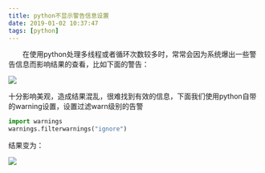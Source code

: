 ```yaml
---
title: python不显示警告信息设置
date: 2019-01-02 10:37:47
tags: [python]
---
```


&emsp;&emsp;在使用python处理多线程或者循环次数较多时，常常会因为系统爆出一些警告信息而影响结果的查看，比如下面的警告：

![](https://github.com/AnchoretY/images/blob/master/blog/警告信息.png?raw=true)

十分影响美观，造成结果混乱，很难找到有效的信息，下面我们使用python自带的warning设置，设置过滤warn级别的告警

~~~python
import warnings
warnings.filterwarnings("ignore")
~~~

结果变为：

![](https://github.com/AnchoretY/images/blob/master/blog/过滤warning后的结果.png?raw=true)

